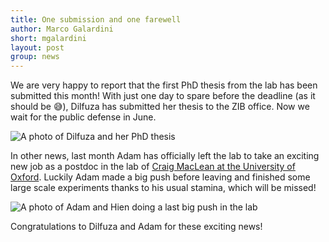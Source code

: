 ```yaml
---
title: One submission and one farewell
author: Marco Galardini
short: mgalardini
layout: post
group: news
---
```


We are very happy to report that the first PhD thesis from the lab has been submitted this month!
With just one day to spare before the deadline (as it should be 😅), Dilfuza has submitted her
thesis to the ZIB office. Now we wait for the public defense in June.

<img class="img-fluid" src="{{ site.url }}/static/img/news/20240419_dilfuza.jpg" alt="A photo of Dilfuza and her PhD thesis">

In other news, last month Adam has officially left the lab to take an exciting new job as a postdoc
in the lab of [Craig MacLean at the University of Oxford](https://macleanlab.wordpress.com/). Luckily Adam made a big push
before leaving and finished some large scale experiments thanks to his usual stamina, which will be
missed!

<img class="img-fluid" src="{{ site.url }}/static/img/news/20240419_adam_and_hien.jpg" alt="A photo of Adam and Hien doing a last big push in the lab">

Congratulations to Dilfuza and Adam for these exciting news!
